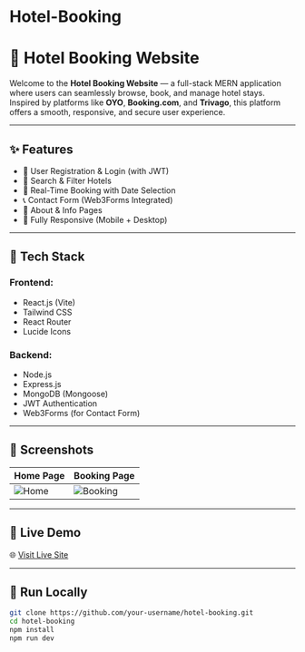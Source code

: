 # Hotel-Booking

# 🏨 Hotel Booking Website

Welcome to the **Hotel Booking Website** — a full-stack MERN application where users can seamlessly browse, book, and manage hotel stays. Inspired by platforms like **OYO**, **Booking.com**, and **Trivago**, this platform offers a smooth, responsive, and secure user experience.

---

## ✨ Features

- 🔐 User Registration & Login (with JWT)
- 🏨 Search & Filter Hotels
- 📅 Real-Time Booking with Date Selection
- 📞 Contact Form (Web3Forms Integrated)
- 📄 About & Info Pages
- 📱 Fully Responsive (Mobile + Desktop)

---

## 🚀 Tech Stack

### Frontend:
- React.js (Vite)
- Tailwind CSS
- React Router
- Lucide Icons

### Backend:
- Node.js
- Express.js
- MongoDB (Mongoose)
- JWT Authentication
- Web3Forms (for Contact Form)

---

## 📸 Screenshots

| Home Page | Booking Page |
|-----------|--------------|
| ![Home](https://via.placeholder.com/400x200) | ![Booking](https://via.placeholder.com/400x200) |

---

## 🔗 Live Demo

🌐 [Visit Live Site](https://your-deployment-url.com)

---

## 🔧 Run Locally

```bash
git clone https://github.com/your-username/hotel-booking.git
cd hotel-booking
npm install
npm run dev
